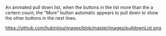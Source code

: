 An animated pull down list, when the buttons in the list more than the a certern count, 
the "More" button automatic appears to pull down to show the other buttons in the next lines. 

https://github.com/hubinjisu/images/blob/master/images/pulldownList.png
